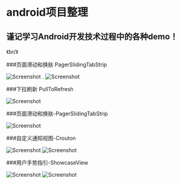 android项目整理
=======

谨记学习Android开发技术过程中的各种demo！
-------
《br/》

###页面滑动和换肤  PagerSlidingTabStrip

![Screenshot](https://raw.githubusercontent.com/qiushurong/android/master/页面滑动和换肤-PagerSlidingTabStrip/1.gif)
.
![Screenshot](https://raw.githubusercontent.com/qiushurong/android/master/页面滑动和换肤-PagerSlidingTabStrip/2.gif)


###下拉刷新   PullToRefresh

![Screenshot](https://raw.githubusercontent.com/qiushurong/android/master/下拉刷新-PullToRefresh/header_graphic.png)


###页面滑动和换肤-PagerSlidingTabStrip

![Screenshot](https://raw.githubusercontent.com/qiushurong/android/master/%E8%A1%A8%E5%8D%95%E5%8D%95%E9%80%89%E5%A4%9A%E9%80%89%E5%A1%AB%E5%86%99-WizardPager/1.gif)


###自定义通知视图-Crouton

![Screenshot](https://raw.githubusercontent.com/qiushurong/android/master/自定义通知视图-Crouton/1.gif)
![Screenshot](https://raw.githubusercontent.com/qiushurong/android/master/自定义通知视图-Crouton/2.gif)

###用户手势指引-ShowcaseView

![Screenshot](https://raw.githubusercontent.com/qiushurong/android/master/用户手势指引-ShowcaseView/1.gif)
![Screenshot](https://raw.githubusercontent.com/qiushurong/android/master/用户手势指引-ShowcaseView/2.gif)
